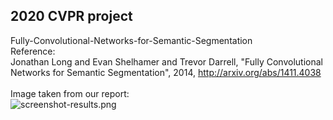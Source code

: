 ## 2020 CVPR project
Fully-Convolutional-Networks-for-Semantic-Segmentation<br/>
Reference:<br/>
Jonathan Long and Evan Shelhamer and Trevor Darrell, "Fully Convolutional Networks for Semantic Segmentation", 2014, http://arxiv.org/abs/1411.4038<br/>
<br/>
Image taken from our report:<br/>
![screenshot-results.png](https://i.postimg.cc/25nYRQRB/screenshot-results.png)


